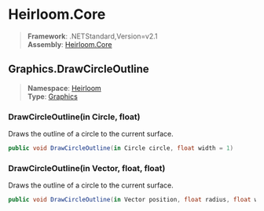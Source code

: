 # Heirloom.Core

> **Framework**: .NETStandard,Version=v2.1  
> **Assembly**: [Heirloom.Core][0]  

## Graphics.DrawCircleOutline

> **Namespace**: [Heirloom][0]  
> **Type**: [Graphics][1]  

### DrawCircleOutline(in Circle, float)

Draws the outline of a circle to the current surface.

```cs
public void DrawCircleOutline(in Circle circle, float width = 1)
```

### DrawCircleOutline(in Vector, float, float)

Draws the outline of a circle to the current surface.

```cs
public void DrawCircleOutline(in Vector position, float radius, float width = 1)
```

[0]: ../../../Heirloom.Core.md
[1]: ../Graphics.md
